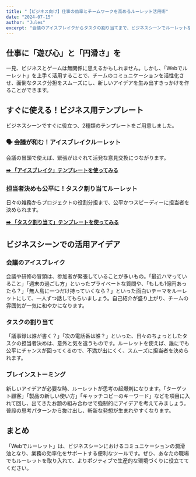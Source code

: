 ```yaml
---
title: "【ビジネス向け】仕事の効率とチームワークを高めるルーレット活用術"
date: "2024-07-15"
author: "Jules"
excerpt: "会議のアイスブレイクからタスクの割り当てまで、ビジネスシーンでルーレットをスマートに活用するアイデアとテンプレートを紹介します。"
---
```


## 仕事に「遊び心」と「円滑さ」を

一見、ビジネスとゲームは無関係に思えるかもしれません。しかし、「Webでルーレット」を上手く活用することで、チームのコミュニケーションを活性化させ、面倒なタスク分担をスムーズにし、新しいアイデアを生み出すきっかけを作ることができます。

## すぐに使える！ビジネス用テンプレート

ビジネスシーンですぐに役立つ、2種類のテンプレートをご用意しました。

### 🗣️ 会議が和む！アイスブレイクルーレット

会議の冒頭で使えば、緊張がほぐれて活発な意見交換につながります。

**[➡️ 「アイスブレイク」テンプレートを使ってみる](/ja/templates/roulette/0aaac168-3d2a-4caf-94e5-f8402cb9ce04)**

### 担当者決めも公平に！タスク割り当てルーレット

日々の雑務からプロジェクトの役割分担まで、公平かつスピーディーに担当者を決められます。

**[➡️ 「タスク割り当て」テンプレートを使ってみる](/ja/templates/roulette/97484601-c8c2-4542-8bab-39586f79313d)**

## ビジネスシーンでの活用アイデア

### 会議のアイスブレイク

会議や研修の冒頭は、参加者が緊張していることが多いもの。「最近ハマっていること」「週末の過ごし方」といったプライベートな質問や、「もしも1億円あったら？」「無人島に一つだけ持っていくなら？」といった面白いテーマをルーレットにして、一人ずつ話してもらいましょう。自己紹介が盛り上がり、チームの雰囲気が一気に和やかになります。

### タスクの割り当て

「議事録は誰が書く？」「次の電話番は誰？」といった、日々のちょっとしたタスクの担当者決めは、意外と気を遣うものです。ルーレットを使えば、誰にでも公平にチャンスが回ってくるので、不満が出にくく、スムーズに担当者を決められます。

### ブレインストーミング

新しいアイデアが必要な時、ルーレットが思考の起爆剤になります。「ターゲット顧客」「製品の新しい使い方」「キャッチコピーのキーワード」などを項目に入れて回し、出てきたお題の組み合わせで強制的にアイデアを考えてみましょう。普段の思考パターンから抜け出し、斬新な発想が生まれやすくなります。

## まとめ

「Webでルーレット」は、ビジネスシーンにおけるコミュニケーションの潤滑油となり、業務の効率化をサポートする便利なツールです。ぜひ、あなたの職場でもルーレットを取り入れて、よりポジティブで生産的な環境づくりに役立ててください。
